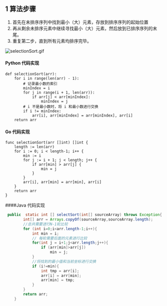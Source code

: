## 1 算法步骤
1.  首先在未排序序列中找到最小（大）元素，存放到排序序列的起始位置
2.  再从剩余未排序元素中继续寻找最小（大）元素，然后放到已排序序列的末尾。
3.  重复第二步，直到所有元素均排序完毕。

![selectionSort.gif](https://upload-images.jianshu.io/upload_images/143845-86c8329b47a18e55.gif?imageMogr2/auto-orient/strip)
#### Python 代码实现
```source-python
def selectionSort(arr):
    for i in range(len(arr) - 1):
        # 记录最小数的索引
        minIndex = i
        for j in range(i + 1, len(arr)):
            if arr[j] < arr[minIndex]:
                minIndex = j
        # i 不是最小数时，将 i 和最小数进行交换
        if i != minIndex:
            arr[i], arr[minIndex] = arr[minIndex], arr[i]
    return arr
```
#### Go 代码实现
```source-go
func selectionSort(arr []int) []int {
	length := len(arr)
	for i := 0; i < length-1; i++ {
		min := i
		for j := i + 1; j < length; j++ {
			if arr[min] > arr[j] {
				min = j
			}
		}
		arr[i], arr[min] = arr[min], arr[i]
	}
	return arr
}
```

####Java 代码实现
```java
 public  static int [] selectSort(int[] sourceArray) throws Exception{
        int[] arr = Arrays.copyOf(sourceArray,sourceArray.length);
        //总共需要进行N-1轮比较
        for (int i=0;i<arr.length-1;i++){
            int min = i;
            // 每轮需要后面的元素进行比较
            for(int j = i+1;j<arr.length;j++){
                if (arr[min]>arr[j])
                    min = j;
            }
            //将找到的最小值和当前坐标进行交换
            if (i!=min){
                int tmp = arr[i];
                arr[i] = arr[min];
                arr[min] = tmp;
            }
        }
        return arr;
    }
```
